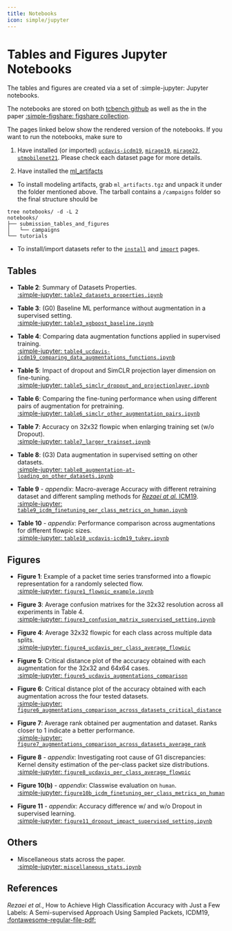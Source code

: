 ```yaml
---
title: Notebooks
icon: simple/jupyter
---
```


# Tables and Figures Jupyter Notebooks

The tables and figures are created via a set of :simple-jupyter: Jupyter notebooks.

The notebooks are stored on both [tcbench github]() as well as 
the in the paper [:simple-figshare: figshare collection](https://figshare.com/account/collections/6849252).

The pages linked below show the rendered version of the notebooks.
If you want to run the notebooks, make sure to

1. Have installed (or imported) [`ucdavis-icdm19`](), [`mirage19`](), [`mirage22`](), [`utmobilenet21`](). 
Please check each dataset page for more details.

2. Have installed the [ml_artifacts]()

* To install modeling artifacts, grab `ml_artifacts.tgz` and unpack it under the 
folder mentioned above. The tarball contains a `/campaigns` folder so the final
structure should be
```
tree notebooks/ -d -L 2
notebooks/
├── submission_tables_and_figures
│   └── campaigns
└── tutorials
```

* To install/import datasets refer to the [`install`](../../datasets/install) and [`import`](../../datasets/import) pages.

## Tables

* __Table 2__: Summary of Datasets Properties. 
<br>[:simple-jupyter: `table2_datasets_properties.ipynb`](../notebooks/table2_datasets_properties/)

* __Table 3__:  (G0) Baseline ML performance without augmentation in a supervised setting.
<br>[:simple-jupyter: `table3_xgboost_baseline.ipynb`](../notebooks/table3_xgboost_baseline/)

* __Table 4__: Comparing data augmentation functions applied in supervised training. 
<br>[:simple-jupyter: `table4_ucdavis-icdm19_comparing_data_augmentations_functions.ipynb`](../notebooks/table4_ucdavis-icdm19_comparing_data_augmentations_functions/)

* __Table 5__:  Impact of dropout and SimCLR projection layer dimension on fine-tuning.
<br>[:simple-jupyter: `table5_simclr_dropout_and_projectionlayer.ipynb`](../notebooks/table5_simclr_dropout_and_projectionlayer/)

* __Table 6__: Comparing the fine-tuning performance when using different pairs of augmentation for pretraining.
<br>[:simple-jupyter: `table6_simclr_other_augmentation_pairs.ipynb`](../notebooks/table6_simclr_other_augmentation_pairs/)

* __Table 7__: Accuracy on 32x32 flowpic when enlarging training set (w/o Dropout).
<br>[:simple-jupyter: `table7_larger_trainset.ipynb`](../notebooks/table7_larger_trainset/)

* __Table 8__: (G3) Data augmentation in supervised setting on other datasets. 
<br>[:simple-jupyter: `table8_augmentation-at-loading_on_other_datasets.ipynb`](../notebooks/table8_augmentation-at-loading_on_other_datasets/)

* __Table 9__ - *appendix*: Macro-average Accuracy with different retraining dataset and different sampling methods for [*Rezaei at al.* ICM19](https://arxiv.org/abs/1812.09761).
<br>[:simple-jupyter: `table9_icdm_finetuning_per_class_metrics_on_human.ipynb`](../notebooks/table9_icdm_finetuning_per_class_metrics_on_human/)

* __Table 10__ - *appendix*: Performance comparison across augmentations for different flowpic sizes.
<br>[:simple-jupyter: `table10_ucdavis-icdm19_tukey.ipynb`](../notebooks/table10_ucdavis-icdm19_tukey/)


## Figures

- __Figure 1__: Example of a packet time series transformed into a flowpic representation for a randomly selected flow.
<br>[:simple-jupyter: `figure1_flowpic_example.ipynb`](../notebooks/figure1_flowpic_example/)

- __Figure 3__: Average confusion matrixes for the 32x32 resolution across all experiments in Table 4. 
<br>[:simple-jupyter: `figure3_confusion_matrix_supervised_setting.ipynb`](../notebooks/figure3_confusion_matrix_supervised_setting/)

- __Figure 4__: Average 32x32 flowpic for each class across multiple data splits. 
<br>[:simple-jupyter: `figure4_ucdavis_per_class_average_flowpic`](../notebooks/figure4_ucdavis_per_class_average_flowpic/)

- __Figure 5__: Critical distance plot of the accuracy obtained with each augmentation for the 32x32 and 64x64 cases.
<br>[:simple-jupyter: `figure5_ucdavis_augmentations_comparison`](../notebooks/figure5_ucdavis_augmentations_comparison/)

- __Figure 6__: Critical distance plot of the accuracy obtained with each augmentation across the four tested datasets.
<br>[:simple-jupyter: `figure6_augmentations_comparison_across_datasets_critical_distance`](../notebooks/figure6_augmentations_comparison_across_datasets_critical_distance/)

- __Figure 7__: Average rank obtained per augmentation and dataset. Ranks closer to 1 indicate a better performance.
<br>[:simple-jupyter: `figure7_augmentations_comparison_across_datasets_average_rank`](../notebooks/figure7_augmentations_comparison_across_datasets_average_rank/)

- __Figure 8__ - *appendix*: Investigating root cause of G1 discrepancies: Kernel density estimation of the per-class packet size distributions.
<br>[:simple-jupyter: `figure8_ucdavis_per_class_average_flowpic`](../notebooks/figure8_ucdavis_kde_on_pkts_size/)

- __Figure 10(b)__ - *appendix*: Classwise evaluation on `human`.
<br> [:simple-jupyter: `figure10b_icdm_finetuning_per_class_metrics_on_human`](../notebooks/figure10b_icdm_finetuning_per_class_metrics_on_human/)

- __Figure 11__ - *appendix*: Accuracy difference w/ and w/o Dropout in supervised learning.
<br> [:simple-jupyter: `figure11_dropout_impact_supervised_setting.ipynb`](../notebooks/figure11_dropout_impact_supervised_setting/)

## Others

- Miscellaneous stats across the paper.
<br>[:simple-jupyter: `miscellaneous_stats.ipynb`](../notebooks/miscellaneous_stats/)

## References

*Rezaei et al.*, How to Achieve High Classification Accuracy with Just a Few Labels: A Semi-supervised Approach Using Sampled Packets, ICDM19,
[:fontawesome-regular-file-pdf:](https://arxiv.org/abs/1812.09761)
